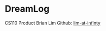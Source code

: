 # DreamLog
CS110 Product
Brian Lim 
Github: <a href="https://github.com/lim-at-infinity" target="_top"> lim-at-infinty </a>